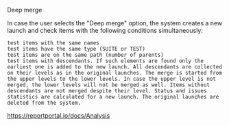 Deep merge

In case the user selects the "Deep merge" option, the system creates a new launch and check items with the following conditions simultaneously:

    test items with the same names
    test items have the same type (SUITE or TEST)
    test items are on the same path (number of parents)
    test items with descendants. If such elements are found only the earliest one is added to the new launch. All descendants are collected on their levels as in the original launches. The merge is started from the upper levels to the lower levels. In case the upper level is not merged, the lower levels will not be merged as well. Items without descendants are not merged despite their level. Status and issues statistics are calculated for a new launch. The original launches are deleted from the system.


https://reportportal.io/docs/Analysis
